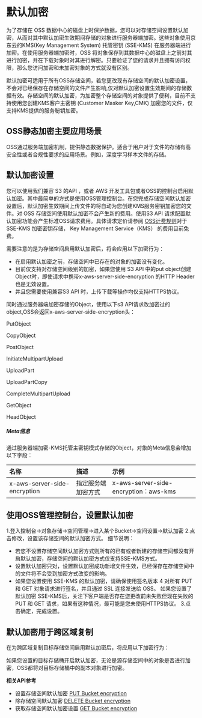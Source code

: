 # 默认加密

为了存储在 OSS 数据中心的磁盘上时保护数据，您可以对存储空间设置默认加密，从而对其中默认加密生效期间存储的对象进行服务器端加密。这些对象使用京东云的KMS(Key Management System) 托管密钥 (SSE-KMS) 在服务器端进行加密。在使用服务器端加密时，OSS 将对象保存到其数据中心的磁盘上之前对其进行加密，并在下载对象时对其进行解密。只要验证了您的请求并且拥有访问权限，那么您访问加密和未加密对象的方式就没有区别。

默认加密可适用于所有OSS存储空间，若您更改现有存储空间的默认加密设置，不会对已经保存在存储空间的文件产生影响,仅对默认加密设置生效期间的存储数据有效。存储空间的默认加密，为加密整个存储空间的对象提供了便利，目前不支持使用您创建KMS客户主密钥 (Customer Masker Key,CMK) 加密您的文件，仅支持KMS提供的服务秘钥加密。


## OSS静态加密主要应用场景 

OSS通过服务端加密机制，提供静态数据保护。适合于用户对于文件的存储有高安全性或者合规性要求的应用场景。例如，深度学习样本文件的存储。

## 默认加密设置

您可以使用我们兼容 S3 的API ，或者 AWS 开发工具包或者OSS的控制台启用默认加密。其中最简单的方式是使用OSS管理控制台。在您完成存储空间默认加密设置后，默认加密生效期间上传文件的将自动为您创建KMS服务密钥加密您的文件。对 OSS 存储空间使用默认加密不会产生新的费用。使用S3 API 请求配置默认加密功能会产生标准OSS请求费用。具体请求定价请参阅 [OSS计费规则](https://docs.jdcloud.com/cn/object-storage-service/billing-rules)对于 SSE-KMS 加密密钥存储， Key Management Service（KMS） 的费用目前免费。

需要注意的是为存储空间启用默认加密后，将会应用以下加密行为：
 * 在启用默认加密之前，存储空间中已存在的对象的加密没有变化。
 * 目前仅支持对存储空间级别的加密，如果您使用 S3 API 中的put object创建Object时，即使请求中携带x-aws-server-side-encryption 的HTTP Header也是无效设置。
 * 并且您需要使用兼容S3 API 时，上传下载等操作均仅支持HTTPS协议。
 
同时通过服务器端加密存储的Object，使用以下s3 API请求改加密过的object,OSS会返回x-aws-server-side-encryption头：

PutObject

CopyObject

PostObject

InitiateMultipartUpload

UploadPart

UploadPartCopy

CompleteMultipartUpload

GetObject

HeadObject

##### Meta信息
通过服务器端加密-KMS托管主密钥模式存储的Object，对象的Meta信息会增加以下字段：

|名称|描述|示例|
|:-|:-|:-|
|x-aws-server-side-encryption|指定服务端加密方式|x-aws-server-side-encryption：aws-kms|

##  使用OSS管理控制台，设置默认加密

1.登入控制台->对象存储->空间管理->进入某个Bucket->空间设置->默认加密
2.点击修改，设置该存储空间的默认加密方式。
细节说明：
*  若您不设置存储空间默认加密方式则所有的已有或者新建的存储空间都没有开启默认加密，存储空间的默认加密方式仅支持SSE-KMS方式。
*  设置默认加密只对，设置默认加密成功新增文件生效，已经保存在存储空间中的文件将不会受到加密方式改变的影响。
*  如果您设置使用 SSE-KMS 的默认加密，请确保使用签名版本 4  对所有 PUT 和 GET 对象请求进行签名，并且通过 SSL 连接发送给 OSS。 如果您设置了默认加密 SSE-KMS后，关注下客户端是否存在您更改前未失败但现在失败的 PUT 和 GET 请求，如果有这种情况，最可能是您未使用HTTPS协议。
3.点击确定，完成设置。

## 默认加密用于跨区域复制
在为跨区域复制目标存储空间启用默认加密后，将应用以下加密行为：

如果您设置的目标存储桶开启默认加密，无论是源存储空间中的对象是否进行加密，OSS都将对目标存储桶中的副本对象进行加密。

**相关API参考**

-  设置存储空间默认加密  [PUT Bucket encryption](./PUT-Bucket-Encryption.md)
-  除存储空间默认加密  [DELETE Bucket encryption](./DELETE-Bucket-Encryption.md)
-  获取存储空间默认加密设置  [GET Bucket encryption](./GET-Bucket-Encryption.md)

